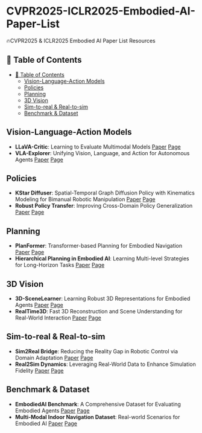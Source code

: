 # CVPR2025-ICLR2025-Embodied-AI-Paper-List
🔥CVPR2025 &amp; ICLR2025 Embodied AI Paper List  Resources

## 📖 Table of Contents
- [📖 Table of Contents](#-table-of-contents)
  - [Vision-Language-Action Models](#vla)
  - [Policies](#policy)
  - [Planning](#planning)
  - [3D Vision](#3dv)
  - [Sim-to-real &amp; Real-to-sim](#r2s)
  - [Benchmark &amp; Dataset](#dataset)


## Vision-Language-Action Models
- **LLaVA-Critic**: Learning to Evaluate Multimodal Models [Paper](https://arxiv.org/abs/2410.02712) [Page](https://llava-vl.github.io/blog/2024-10-03-llava-critic/)
- **VLA-Explorer**: Unifying Vision, Language, and Action for Autonomous Agents [Paper](#) [Page](#)

## Policies
- **KStar Diffuser**: Spatial-Temporal Graph Diffusion Policy with Kinematics Modeling for Bimanual Robotic Manipulation [Paper](https://arxiv.org/abs/2503.10743) [Page](#)
- **Robust Policy Transfer**: Improving Cross-Domain Policy Generalization [Paper](#) [Page](#)

## Planning
- **PlanFormer**: Transformer-based Planning for Embodied Navigation [Paper](#) [Page](#)
- **Hierarchical Planning in Embodied AI**: Learning Multi-level Strategies for Long-Horizon Tasks [Paper](#) [Page](#)

## 3D Vision
- **3D-SceneLearner**: Learning Robust 3D Representations for Embodied Agents [Paper](#) [Page](#)
- **RealTime3D**: Fast 3D Reconstruction and Scene Understanding for Real-World Interaction [Paper](#) [Page](#)

## Sim-to-real & Real-to-sim
- **Sim2Real Bridge**: Reducing the Reality Gap in Robotic Control via Domain Adaptation [Paper](#) [Page](#)
- **Real2Sim Dynamics**: Leveraging Real-World Data to Enhance Simulation Fidelity [Paper](#) [Page](#)

## Benchmark & Dataset
- **EmbodiedAI Benchmark**: A Comprehensive Dataset for Evaluating Embodied Agents [Paper](#) [Page](#)
- **Multi-Modal Indoor Navigation Dataset**: Real-world Scenarios for Embodied AI [Paper](#) [Page](#)
